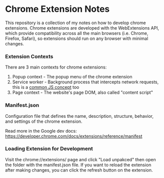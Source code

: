 # Chrome Extension Notes
This repository is a collection of my notes on how to develop chrome extensions. Chrome extensions are developed with the WebExtensions API, which provide compatibility across all the main browsers (i.e. Chrome, Firefox, Safari), so extensions should run on any browser with minimal changes.

### Extension Contexts
There are 3 main contexts for chrome extensions:
1. Popup context - The popup menu of the chrome extension
2. Service worker - Background process that intercepts network requests, this is a [common JS concept](https://developer.mozilla.org/en-US/docs/Web/API/Service_Worker_API/Using_Service_Workers) too 
3. Page context - The website's page DOM, also called "content script"

### Manifest.json
Configuration file that defines the name, description, structure, behavior, and settings of the chrome extension.

Read more in the Google dev docs: https://developer.chrome.com/docs/extensions/reference/manifest

### Loading Extension for Development
Visit the chrome://extensions/ page and click "Load unpakced" then open the folder with the manifest.json file. If you want to reload the extension after making changes, you can click the refresh button on the extension.